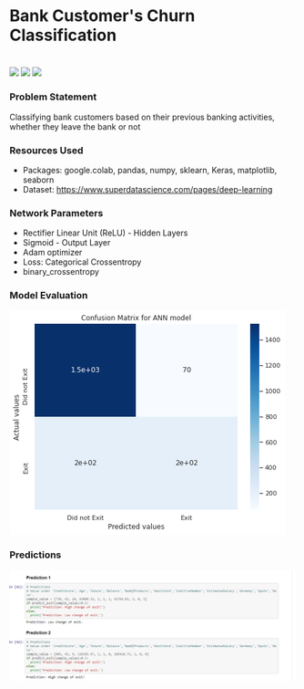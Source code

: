 # Bank Customer's Churn Classification <h1> 
  
![](https://img.shields.io/badge/Dataset-Kaggle-blue)  ![](https://img.shields.io/badge/Python-3.6-red)   ![](https://img.shields.io/badge/Library-Keras-ff69b4)

### Problem Statement 
Classifying bank customers based on their previous banking activities, whether they leave the bank or not

### Resources Used
* Packages: google.colab, pandas, numpy, sklearn, Keras, matplotlib, seaborn
* Dataset: https://www.superdatascience.com/pages/deep-learning

### Network Parameters
* Rectifier Linear Unit (ReLU) - Hidden Layers
* Sigmoid - Output Layer
* Adam optimizer
* Loss: Categorical Crossentropy
* binary_crossentropy

### Model Evaluation

![](Readme_resources/confusion_matrix.png)
<img align="https://github.com/ElenaElenoglou/Deep-Learning-Projects/blob/master/Artificial%20Neural%20Network%20(ANN)/Churn_Modelling/Readme_resources/accuracy.png">

### Predictions

![](Readme_resources/Predictions.PNG)

